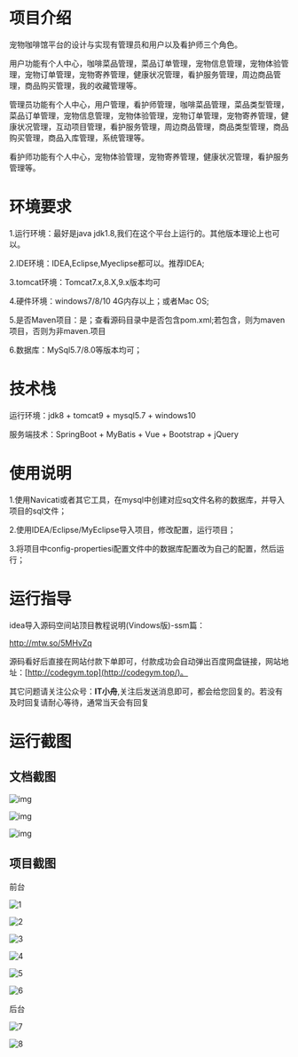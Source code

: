 # 项目介绍

宠物咖啡馆平台的设计与实现有管理员和用户以及看护师三个角色。



用户功能有个人中心，咖啡菜品管理，菜品订单管理，宠物信息管理，宠物体验管理，宠物订单管理，宠物寄养管理，健康状况管理，看护服务管理，周边商品管理，商品购买管理，我的收藏管理等。



管理员功能有个人中心，用户管理，看护师管理，咖啡菜品管理，菜品类型管理，菜品订单管理，宠物信息管理，宠物体验管理，宠物订单管理，宠物寄养管理，健康状况管理，互动项目管理，看护服务管理，周边商品管理，商品类型管理，商品购买管理，商品入库管理，系统管理等。



看护师功能有个人中心，宠物体验管理，宠物寄养管理，健康状况管理，看护服务管理等。

# 环境要求

1.运行环境：最好是java jdk1.8,我们在这个平台上运行的。其他版本理论上也可以。 

2.IDE环境：IDEA,Eclipse,Myeclipse都可以。推荐IDEA; 

3.tomcat环境：Tomcat7.x,8.X,9.x版本均可 

4.硬件环境：windows7/8/10 4G内存以上；或者Mac OS; 

5.是否Maven项目：是；查看源码目录中是否包含pom.xml;若包含，则为maven项目，否则为非maven.项目 

6.数据库：MySql5.7/8.0等版本均可；



# 技术栈

运行环境：jdk8 + tomcat9 + mysql5.7 + windows10

服务端技术：SpringBoot + MyBatis + Vue + Bootstrap + jQuery



# 使用说明

1.使用Navicati或者其它工具，在mysql中创建对应sq文件名称的数据库，并导入项目的sql文件； 

2.使用IDEA/Eclipse/MyEclipse导入项目，修改配置，运行项目； 

3.将项目中config-propertiesi配置文件中的数据库配置改为自己的配置，然后运行；

# 运行指导

idea导入源码空间站顶目教程说明(Vindows版)-ssm篇：

http://mtw.so/5MHvZq 

源码看好后直接在网站付款下单即可，付款成功会自动弹出百度网盘链接，网站地址：[http://codegym.top](http://codegym.top/)。 

其它问题请关注公众号：**IT小舟**,关注后发送消息即可，都会给您回复的。若没有及时回复请耐心等待，通常当天会有回复

# 运行截图

## 文档截图

![img](https://gulimallcativen.oss-cn-shenzhen.aliyuncs.com/gdfgfdght/wps8.png)

![img](https://gulimallcativen.oss-cn-shenzhen.aliyuncs.com/fsdfsdfsdgfd/wps9.png)

![img](https://gulimallcativen.oss-cn-shenzhen.aliyuncs.com/fsdfsdfsdgfd/wps10.png)



## 项目截图

前台

![1](https://gulimallcativen.oss-cn-shenzhen.aliyuncs.com/fsdfsdfsdgfd/1.png)

![2](https://gulimallcativen.oss-cn-shenzhen.aliyuncs.com/fsdfsdfsdgfd/2.png)

![3](https://gulimallcativen.oss-cn-shenzhen.aliyuncs.com/fsdfsdfsdgfd/3.png)

![4](https://gulimallcativen.oss-cn-shenzhen.aliyuncs.com/fsdfsdfsdgfd/4.png)

![5](https://gulimallcativen.oss-cn-shenzhen.aliyuncs.com/fsdfsdfsdgfd/5.png)

![6](https://gulimallcativen.oss-cn-shenzhen.aliyuncs.com/fsdfsdfsdgfd/6.png)



后台

![7](https://gulimallcativen.oss-cn-shenzhen.aliyuncs.com/fsdfsdfsdgfd/7.png)

![8](https://gulimallcativen.oss-cn-shenzhen.aliyuncs.com/fsdfsdfsdgfd/8.png)
